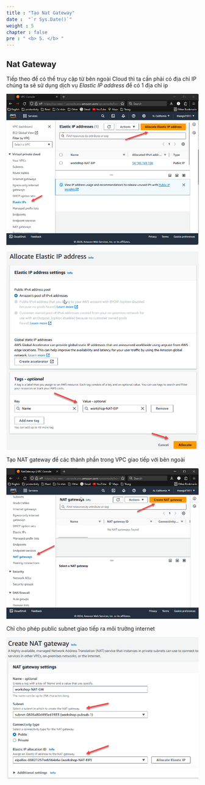 ```yaml
---
title : "Tạo Nat Gateway"
date :  "`r Sys.Date()`" 
weight : 5
chapter : false
pre : " <b> 5. </b> "
---
```


## Nat Gateway

Tiếp theo để có thể truy cập từ bên ngoài Cloud thì ta cần phải có địa chỉ IP chúng ta sẽ sử dụng dịch vụ *Elastic IP address* để có 1 địa chỉ ip

![a](/images/5-CreateNatGateway/Pastedimage20240305130501.png)

![a](/images/5-CreateNatGateway/Pastedimage20240305130345.png)

Tạo NAT gateway để các thành phần trong VPC giao tiếp với bên ngoài

![a](/images/5-CreateNatGateway/Pastedimage20240305130530.png)

Chỉ cho phép public subnet giao tiếp ra môi trường internet

![a](/images/5-CreateNatGateway/Pastedimage20240305130745.png)

